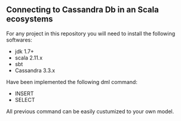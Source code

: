 ## Connecting to Cassandra Db in an Scala ecosystems 

For any project in this repository you will need to install the following softwares:

* jdk 1.7+
* scala 2.11.x
* sbt
* Cassandra 3.3.x

Have been implemented the following dml command:

* INSERT
* SELECT

All previous command can be easily custumized to your own model.
